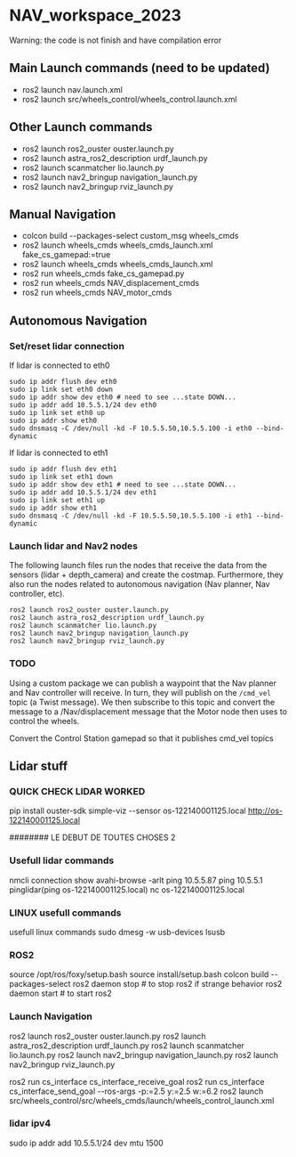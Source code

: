 # NAV_workspace_2023

Warning: the code is not finish and have compilation error


## Main Launch commands (need to be updated)
- ros2 launch nav.launch.xml
- ros2 launch src/wheels_control/wheels_control.launch.xml 


## Other Launch commands
- ros2 launch ros2_ouster ouster.launch.py
- ros2 launch astra_ros2_description urdf_launch.py
- ros2 launch scanmatcher lio.launch.py
- ros2 launch nav2_bringup navigation_launch.py
- ros2 launch nav2_bringup rviz_launch.py


## Manual Navigation
- colcon build --packages-select custom_msg  wheels_cmds
- ros2 launch wheels_cmds wheels_cmds_launch.xml fake_cs_gamepad:=true
- ros2 launch wheels_cmds wheels_cmds_launch.xml 
- ros2 run wheels_cmds fake_cs_gamepad.py 
- ros2 run wheels_cmds NAV_displacement_cmds
- ros2 run wheels_cmds NAV_motor_cmds

## Autonomous Navigation

### Set/reset lidar connection

If lidar is connected to eth0

    sudo ip addr flush dev eth0
    sudo ip link set eth0 down
    sudo ip addr show dev eth0 # need to see ...state DOWN...
    sudo ip addr add 10.5.5.1/24 dev eth0
    sudo ip link set eth0 up
    sudo ip addr show eth0
    sudo dnsmasq -C /dev/null -kd -F 10.5.5.50,10.5.5.100 -i eth0 --bind-dynamic

If lidar is connected to eth1

    sudo ip addr flush dev eth1
    sudo ip link set eth1 down
    sudo ip addr show dev eth1 # need to see ...state DOWN...
    sudo ip addr add 10.5.5.1/24 dev eth1
    sudo ip link set eth1 up
    sudo ip addr show eth1
    sudo dnsmasq -C /dev/null -kd -F 10.5.5.50,10.5.5.100 -i eth1 --bind-dynamic

### Launch lidar and Nav2 nodes

The following launch files run the nodes that receive the data from the sensors (lidar + depth_camera) and create the costmap. Furthermore, they also run the nodes related to autonomous navigation (Nav planner, Nav controller, etc).

    ros2 launch ros2_ouster ouster.launch.py
    ros2 launch astra_ros2_description urdf_launch.py
    ros2 launch scanmatcher lio.launch.py
    ros2 launch nav2_bringup navigation_launch.py
    ros2 launch nav2_bringup rviz_launch.py

### TODO

Using a custom package we can publish a waypoint that the Nav planner and Nav controller will receive. In turn, they will publish on the `/cmd_vel` topic (a Twist message). We then subscribe to this topic and convert the message to a /Nav/displacement message that the Motor node then uses to control the wheels.

Convert the Control Station gamepad so that it publishes cmd_vel topics



## Lidar stuff
### QUICK CHECK LIDAR WORKED
pip install ouster-sdk
simple-viz --sensor os-122140001125.local
http://os-122140001125.local











######## LE DEBUT DE TOUTES CHOSES 2



### Usefull lidar commands
nmcli connection show
avahi-browse -arlt
ping 10.5.5.87
ping 10.5.5.1
pinglidar(ping os-122140001125.local)
nc os-122140001125.local


### LINUX usefull commands
usefull linux commands
sudo dmesg -w
usb-devices
lsusb


### ROS2
source /opt/ros/foxy/setup.bash
source install/setup.bash
colcon build --packages-select
ros2 daemon stop  # to stop ros2 if strange behavior
ros2 daemon start # to start ros2



### Launch Navigation
ros2 launch ros2_ouster ouster.launch.py
ros2 launch astra_ros2_description urdf_launch.py
ros2 launch scanmatcher lio.launch.py
ros2 launch nav2_bringup navigation_launch.py
ros2 launch nav2_bringup rviz_launch.py

ros2 run cs_interface cs_interface_receive_goal
ros2 run cs_interface cs_interface_send_goal --ros-args -p:=2.5 y:=2.5 w:=6.2
ros2 launch src/wheels_control/src/wheels_cmds/launch/wheels_control_launch.xml



### lidar ipv4
sudo ip addr add 10.5.5.1/24 dev mtu 1500















